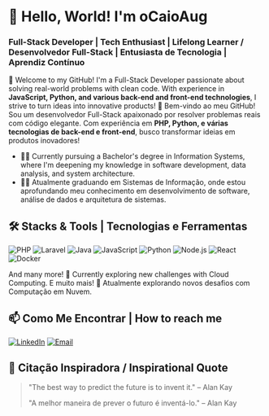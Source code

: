 # 👋 Hello, World! I'm oCaioAug
### Full-Stack Developer | Tech Enthusiast | Lifelong Learner / Desenvolvedor Full-Stack | Entusiasta de Tecnologia | Aprendiz Contínuo 

🚀 Welcome to my GitHub! I'm a Full-Stack Developer passionate about solving real-world problems with clean code. With experience in **JavaScript, Python, and various back-end and front-end technologies**, I strive to turn ideas into innovative products!
🚀 Bem-vindo ao meu GitHub! Sou um desenvolvedor Full-Stack apaixonado por resolver problemas reais com código elegante. Com experiência em **PHP, Python, e várias tecnologias de back-end e front-end**, busco transformar ideias em produtos inovadores!

- 👨‍🎓 Currently pursuing a Bachelor's degree in Information Systems, where I'm deepening my knowledge in software development, data analysis, and system architecture.
- 👨‍🎓 Atualmente graduando em Sistemas de Informação, onde estou aprofundando meu conhecimento em desenvolvimento de software, análise de dados e arquitetura de sistemas.

## 🛠️ Stacks & Tools | Tecnologias e Ferramentas 

![PHP](https://img.shields.io/badge/-PHP-777BB4?logo=php&logoColor=white&style=flat-square)
![Laravel](https://img.shields.io/badge/-Laravel-FF2D20?logo=laravel&logoColor=white&style=flat-square)
![Java](https://img.shields.io/badge/-Java-007396?logo=java&logoColor=white&style=flat-square)
![JavaScript](https://img.shields.io/badge/-JavaScript-F7DF1E?logo=javascript&logoColor=black&style=flat-square)
![Python](https://img.shields.io/badge/-Python-3776AB?logo=python&logoColor=white&style=flat-square)
![Node.js](https://img.shields.io/badge/-Node.js-339933?logo=node.js&logoColor=white&style=flat-square)
![React](https://img.shields.io/badge/-React-61DAFB?logo=react&logoColor=black&style=flat-square)
![Docker](https://img.shields.io/badge/-Docker-2496ED?logo=docker&logoColor=white&style=flat-square)

And many more! 🌱 Currently exploring new challenges with Cloud Computing.
E muito mais! 🌱 Atualmente explorando novos desafios com Computação em Nuvem.

## 📫 Como Me Encontrar | How to reach me

[![LinkedIn](https://img.shields.io/badge/-LinkedIn-0077B5?logo=linkedin&logoColor=white&style=flat-square)](https://www.linkedin.com/in/caio-augusto-331818229/)
[![Email](https://img.shields.io/badge/Email-D14836?logo=gmail&logoColor=white&style=flat-square)](mailto:aguacalg@outlook.com)

## 💬 Citação Inspiradora / Inspirational Quote

> "The best way to predict the future is to invent it." – Alan Kay
>
> "A melhor maneira de prever o futuro é inventá-lo." – Alan Kay
